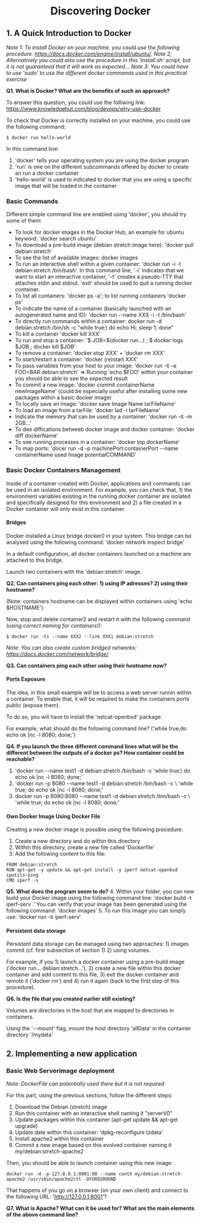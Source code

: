 <center> <h1>Discovering Docker</h1> </center>

## 1. A Quick Introduction to Docker

*Note 1: To install Docker on your machine, you could use the following procedure: https://docs.docker.com/engine/install/ubuntu/.* 
*Note 2; Alternatively you could also use the procedure in this 'install.sh' script, but it is not guaranteed that it will work as expected...*
*Note 3: You could have to use 'sudo' to use the different docker commands used in this practical exercise*

**Q1. What is Docker? What are the benefits of such an approach?**

To answer this question, you could use the folliwing link: https://www.knowledgehut.com/blog/devops/why-use-docker

To check that Docker is correctly installed on your machine, you could use the following command:

```console
$ docker run hello-world
```

In  this command line:
  1. 'docker' tells your operating system you are using the docker program
  2. 'run' is one on the different subcommands offered by docker to create an run a docker container
  3. 'hello-world' is used to indicated to docker that you are using a specific image that will be loaded in the container

### Basic Commands

Different simple command line are enabled using 'docker', you should try some of them:
  - To look for docker images in the Docker Hub, an example for ubuntu keyword: 'docker search ubuntu' 
  - To download a pre-build image (debian stretch image here): 'docker pull debian:stretch'
  - To see the list of available images: docker images
  - To run an interactive shell within a given container: 'docker run -i -t debian:stretch /bin/bash'. In this command line, '-i' indicates that we want to start an interactive container, '-t' creates a pseudo-TTY that attaches stdin and stdout. 'exit' should be used to quit a running docker container.
  - To list all containers: 'docker ps -a'; to list running containers 'docker ps'
  - To indicate the name of a container (basically launched with an autogenerated name and ID): 'docker run --name XXX -i -t  /bin/bash'
  - To directly run commands within a container: docker run -d debian:stretch /bin/sh -c "while true;\ do echo Hi; sleep 1; done"
  - To kill a container 'docker kill XXX'
  - To run and stop a container: '$ JOB=$(docker run...) ; $ docker logs $JOB ; docker kill $JOB'
  - To remove a container: 'docker stop XXX' + 'docker rm XXX'
  - To start/restart a container: 'docker (re)start XXX' 
  - To pass variables from your host to your image: 'docker run -ti -e FOO=BAR debian:stretch' => Running 'echo $FOO' within your container you should be able to see the expected result
  - To commit a new image: 'docker commit containerName newImageName' (could be especially useful after installing some new packages within a basic docker image)
  - To locally save an image: 'docker save Image Name tarFileName'
  - To load an image from a tarFile: 'docker lad -i tarFileName'
  - Indicate the memory that can be used by a container: 'docker run -it -m 2GB...'
  - To dee diffications betweeb docker image and docker container: 'docker diff dockerName'
  - To see running processes in a container: 'docker top dockerName'
  - To map ports: 'docer run -d -p machinePort:containerPort --name containerName used Image potentialCOMMAND'


### Basic Docker Containers Management

Inside of a container created with Docker, applications and commands can be used in an isolated environment. For example, you can check that, 1) the environment variables existing in the running docker container are isolated and specifically designed for this environment and 2) a file created in a Docker container will only exist in this container.

#### Bridges

Docker installed a Linux bridge docker0 in your system. This bridge can be analysed using the following command: 'docker network inspect bridge'

In a default configuration, all docker containers launched on a machine are attached to this bridge.

Launch two containers with the 'debian:stretch' image.

**Q2. Can containers ping each other: 1) using IP adresses? 2) using their hostname?**

(Note: containers hostname can be displayed within containers using 'echo $HOSTNAME')

Now, stop and delete container2 and restart it with the following command (*using correct naming for containers!)*:
```console
$ docker run -ti --name XXX2 --link XXX1 debian:stretch
```

*Note: You can also create custom bridged networks: https://docs.docker.com/network/bridge/*

**Q3. Can containers ping each other using their hostname now?**

#### Ports Exposure

The idea, in this small example will be to access a web server runnin within a container. To enable that, it will be required to make the containers ports public (expose them).

To do so, you will have to install the 'netcat-openbsd' package.

For example, what should do the following command line? ('while true;do echo ok |nc -l 8080; done;')

**Q4. If you launch the three different command lines what will be the different between the outputs of a docker ps? How container could be reachable?**

  1. 'docker run --name test1 -d debian:stretch /bin/bash -c 'while true;\ do echo ok |nc -l 8080; done;'
  2. 'docker run -p 8080 --name test1 -d debian:stretch /bin/bash -c \ 'while true; do echo ok |nc -l 8080; done;'
  3. docker run -p 8080:8080 --name test1 -d debian:stretch /bin/bash -c \ 'while true; do echo ok |nc -l 8080; done;'

#### Own Docker Image Using Docker File

Creating a new docker image is possible using the following procedure:
  1. Create a new directory and do within this directory
  2. Within this directory, create a new file called 'Dockerfile'
  3. Add the following content to this file:
```console
FROM debian:stretch
RUN apt-get -y update && apt-get install -y iperf netcat-openbsd iputils-ping
CMD iperf -s
```
**Q5. What does the program seem to do?**
  4. Within your folder, you can new build your Docker image using the following command line: 'docker build -t iperf-serv .' You can verify that your image has been generated using the following command: 'docker images'
  5. To run this image you can simply use: 'docker run -ti iperf-serv' 

#### Persistent data storage

Persistent data storage can be managed using two approaches: 1) images commit (cf. first subsection of section 1) 2) using volumes.

For example, if you 1) launch a docker container using a pre-build image ('docker run... debian:stretch...'), 2) create a new file within this docker container and add content to this file, 3) exit the docker container and remote it ('docker rm') and 4) run it again (back to the first step of this procedure).

**Q6. Is the file that you created earlier still existing?**

Volumes are directories in the host that are mapped to directories in containers. 

Using the '--mount' flag, mount the host directory 'allData' in the container directory '/mydata'


## 2. Implementing a new application

### Basic Web Serverimage deployment

*Note: DockerFile can potentially used there but it is not required*

For this part, using the previous sections, follow the different steps:
  1. Download the Debian (stretch) image
  2. Run this container with an interactive shell naming it "serverV0"
  3. Update packages within this container (apt-get update && apt-get upgrade)
  4. Update date within this container: 'dpkg-reconfigure tzdata'
  5. Install apache2 within this container
  6. Commit a new image based on this evolved container naming it my/debian:stretch-apache2
  
Then, you should be able to launch container using this new image:

```console
docker run -d -p 127.0.0.1:8001:80 --name contX my/debian:stretch-apache2 /usr/sbin/apache2ctl -DFOREGROUND
```

That happens of you go on a browser (on your own client) and connect to the following URL: 'http://127.0.0.1:8001'?

**Q7. What is Apache? What can it be used for? What are the main elements of the above command line?**


